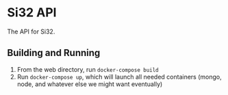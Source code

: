 Si32 API
=======
The API for Si32.

## Building and Running
1. From the web directory, run `docker-compose build`
2. Run `docker-compose up`, which will launch all needed containers
    (mongo, node, and whatever else we might want eventually)
